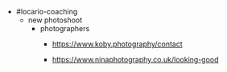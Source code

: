 - #locario-coaching
	 - new photoshoot
		 - photographers
			 - https://www.koby.photography/contact

			 - https://www.ninaphotography.co.uk/looking-good
